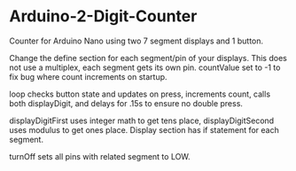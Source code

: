 # Arduino-2-Digit-Counter
Counter for Arduino Nano using two 7 segment displays and 1 button.

Change the define section for each segment/pin of your displays. This does not use a multiplex, each segment gets its own pin. countValue set to -1 to fix bug where count increments on startup.

loop checks button state and updates on press, increments count, calls both displayDigit, and delays for .15s to ensure no double press.

displayDigitFirst uses integer math to get tens place, displayDigitSecond uses modulus to get ones place. Display section has if statement for each segment.

turnOff sets all pins with related segment to LOW.
